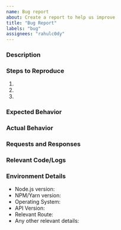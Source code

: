 ```yaml
---
name: Bug report
about: Create a report to help us improve
title: "Bug Report"
labels: "bug"
assignees: "rahulc0dy"
---
```


### Description

<!-- A clear and concise description of what the bug is. -->

### Steps to Reproduce

<!-- Steps to reproduce the behavior: -->

1.
2.
3.

### Expected Behavior

<!-- A clear and concise description of what you expected to happen. -->

### Actual Behavior

<!-- What actually happened. Include screenshots if applicable. -->

### Requests and Responses

<!-- Info about the request made and the response -->

### Relevant Code/Logs

<!-- Code or Logs related to the bug -->
<!-- Use Code block syntax for code -->

### Environment Details

- Node.js version:
- NPM/Yarn version:
- Operating System:
- API Version:
- Relevant Route:
- Any other relevant details:
